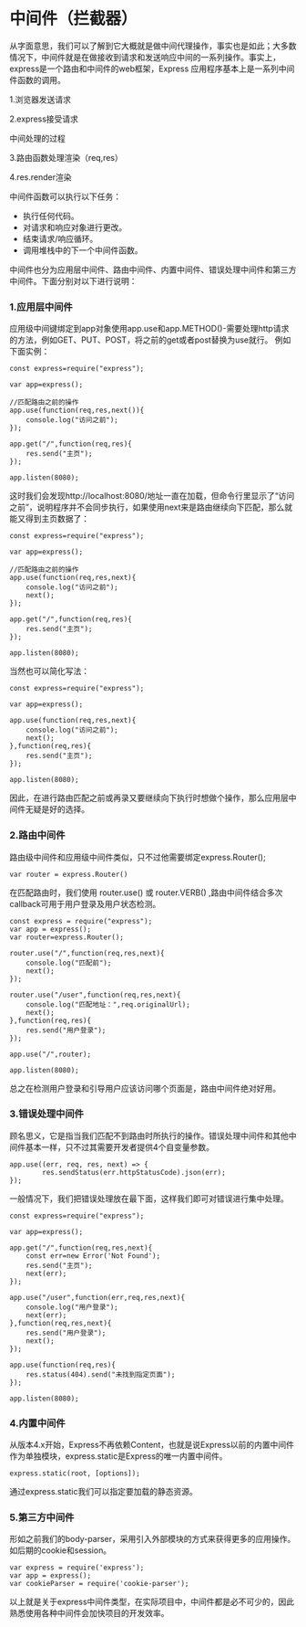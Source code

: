 # 中间件（拦截器）

从字面意思，我们可以了解到它大概就是做中间代理操作，事实也是如此；大多数情况下，中间件就是在做接收到请求和发送响应中间的一系列操作。事实上，express是一个路由和中间件的web框架，Express 应用程序基本上是一系列中间件函数的调用。



1.浏览器发送请求

2.express接受请求

中间处理的过程

3.路由函数处理渲染（req,res）

4.res.render渲染



中间件函数可以执行以下任务：

- 执行任何代码。
- 对请求和响应对象进行更改。
- 结束请求/响应循环。
- 调用堆栈中的下一个中间件函数。

中间件也分为应用层中间件、路由中间件、内置中间件、错误处理中间件和第三方中间件。下面分别对以下进行说明：

### 1.应用层中间件

应用级中间键绑定到app对象使用app.use和app.METHOD()-需要处理http请求的方法，例如GET、PUT、POST，将之前的get或者post替换为use就行。 例如下面实例：

```
const express=require("express");

var app=express();

//匹配路由之前的操作
app.use(function(req,res,next()){
    console.log("访问之前");
});

app.get("/",function(req,res){
    res.send("主页");
});

app.listen(8080);
```

这时我们会发现http://localhost:8080/地址一直在加载，但命令行里显示了“访问之前”，说明程序并不会同步执行，如果使用next来是路由继续向下匹配，那么就能又得到主页数据了：

```
const express=require("express");

var app=express();

//匹配路由之前的操作
app.use(function(req,res,next){
    console.log("访问之前");
    next();
});

app.get("/",function(req,res){
    res.send("主页");
});

app.listen(8080);
```

当然也可以简化写法：

```
const express=require("express");

var app=express();

app.use(function(req,res,next){
    console.log("访问之前");
    next();
},function(req,res){
    res.send("主页");
});

app.listen(8080);
```

因此，在进行路由匹配之前或再录又要继续向下执行时想做个操作，那么应用层中间件无疑是好的选择。

### 2.路由中间件

路由级中间件和应用级中间件类似，只不过他需要绑定express.Router();

 

```
var router = express.Router()
```

在匹配路由时，我们使用 router.use() 或 router.VERB() ,路由中间件结合多次callback可用于用户登录及用户状态检测。

```
const express = require("express");
var app = express();
var router=express.Router();

router.use("/",function(req,res,next){
    console.log("匹配前");
    next();
});

router.use("/user",function(req,res,next){
    console.log("匹配地址：",req.originalUrl);
    next();
},function(req,res){
    res.send("用户登录");
});

app.use("/",router);

app.listen(8080);
```

总之在检测用户登录和引导用户应该访问哪个页面是，路由中间件绝对好用。

### 3.错误处理中间件

顾名思义，它是指当我们匹配不到路由时所执行的操作。错误处理中间件和其他中间件基本一样，只不过其需要开发者提供4个自变量参数。

```
app.use((err, req, res, next) => {
        res.sendStatus(err.httpStatusCode).json(err);
});
```

一般情况下，我们把错误处理放在最下面，这样我们即可对错误进行集中处理。

```
const express=require("express");

var app=express();

app.get("/",function(req,res,next){
    const err=new Error('Not Found');
    res.send("主页");
    next(err);
});

app.use("/user",function(err,req,res,next){
    console.log("用户登录");
    next(err);
},function(req,res,next){
    res.send("用户登录");
    next();
});

app.use(function(req,res){
    res.status(404).send("未找到指定页面");
});

app.listen(8080);
```

 

### 4.内置中间件

从版本4.x开始，Express不再依赖Content，也就是说Express以前的内置中间件作为单独模块，express.static是Express的唯一内置中间件。

```
express.static(root, [options]);
```

通过express.static我们可以指定要加载的静态资源。

### 5.第三方中间件

形如之前我们的body-parser，采用引入外部模块的方式来获得更多的应用操作。如后期的cookie和session。

```
var express = require('express');
var app = express();
var cookieParser = require('cookie-parser');
```

以上就是关于express中间件类型，在实际项目中，中间件都是必不可少的，因此熟悉使用各种中间件会加快项目的开发效率。

 